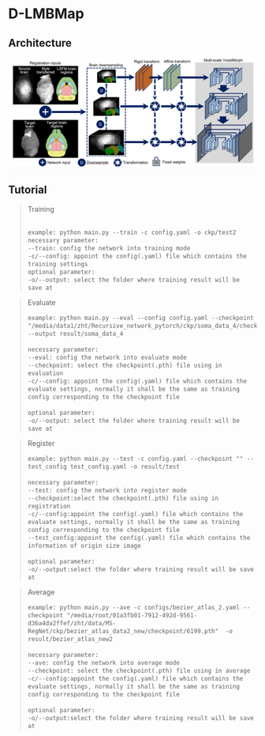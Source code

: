 D-LMBMap
========

Architecture
------
![architecture_img](./imgs/architecture.png)

Tutorial
-------
>Training
>```
>
>example: python main.py --train -c config.yaml -o ckp/test2
>necessary parameter: 
>--train: config the network into training mode
>-c/--config: appoint the config(.yaml) file which contains the training settings
>optional parameter:
>-o/--output: select the folder where training result will be save at
>```

>Evaluate
>```
>example: python main.py --eval --config config.yaml --checkpoint "/media/data1/zht/Recursive_network_pytorch/ckp/soma_data_4/checkpoint/2999.pth" --output result/soma_data_4
>
>necessary parameter:
>--eval: config the network into evaluate mode
>--checkpoint: select the checkpoint(.pth) file using in evaluation
>-c/--config: appoint the config(.yaml) file which contains the evaluate settings, normally it shall be the same as training config corresponding to the checkpoint file
>
>optional parameter:
>-o/--output: select the folder where training result will be save at
>```

>Register
>```
>example: python main.py --test -c config.yaml --checkpoint "" --test_config test_config.yaml -o result/test
>
>necessary parameter:
>--test: config the network into register mode
>--checkpoint:select the checkpoint(.pth) file using in registration
>-c/--config:appoint the config(.yaml) file which contains the evaluate settings, normally it shall be the same as training config corresponding to the checkpoint file
>--test_config:appoint the config(.yaml) file which contains the information of origin size image
>
>optional parameter:
>-o/--output:select the folder where training result will be save at
>```


>Average
>```
>example: python main.py --ave -c configs/bezier_atlas_2.yaml --checkpoint "/media/root/01a3fb01-7912-492d-9561-d36a4da2ffef/zht/data/MS-RegNet/ckp/bezier_atlas_data2_new/checkpoint/6199.pth"  -o result/bezier_atlas_new2
>
>necessary parameter:
>--ave: config the network into average mode
>--checkpoint: select the checkpoint(.pth) file using in average
>-c/--config:appoint the config(.yaml) file which contains the evaluate settings, normally it shall be the same as training config corresponding to the checkpoint file
>
>optional parameter:
>-o/--output:select the folder where training result will be save at
>```
